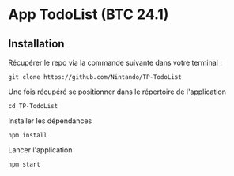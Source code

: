 # App TodoList (BTC 24.1)

## Installation

Récupérer le repo via la commande suivante dans votre terminal :

`git clone https://github.com/Nintando/TP-TodoList`

Une fois récupéré se positionner dans le répertoire de l'application

`cd TP-TodoList`

Installer les dépendances

`npm install`

Lancer l'application

`npm start`

